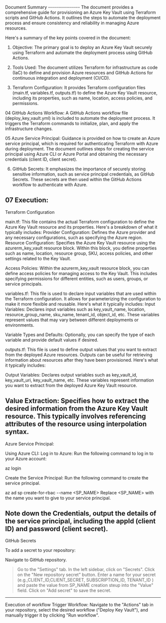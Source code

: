 Document Summary ----------------
The document provides a comprehensive guide for provisioning an Azure Key Vault using Terraform scripts and GitHub Actions. It outlines the steps to automate the deployment process and ensure consistency and reliability in managing Azure resources.

Here's a summary of the key points covered in the document:

01. Objective: The primary goal is to deploy an Azure Key Vault securely using Terraform and automate the deployment process using GitHub Actions.

02. Tools Used: The document utilizes Terraform for infrastructure as code (IaC) to define and provision Azure resources and GitHub Actions for continuous integration and deployment (CI/CD).

03. Terraform Configuration: It provides Terraform configuration files (main.tf, variables.tf, outputs.tf) to define the Azure Key Vault resource, including its properties, such as name, location, access policies, and permissions.

04 GitHub Actions Workflow: A GitHub Actions workflow file (deploy_key_vault.yml) is included to automate the deployment process. It triggers the Terraform commands to initialize, plan, and apply the infrastructure changes.

05 Azure Service Principal: Guidance is provided on how to create an Azure service principal, which is required for authenticating Terraform with Azure during deployment. The document outlines steps for creating the service principal using Azure CLI or Azure Portal and obtaining the necessary credentials (client ID, client secret).

06. GitHub Secrets: It emphasizes the importance of securely storing sensitive information, such as service principal credentials, as GitHub Secrets. These secrets are then used within the GitHub Actions workflow to authenticate with Azure.

07 Execution: 
--------------------


Terraform Configuration

main.tf:
This file contains the actual Terraform configuration to define the Azure Key Vault resource and its properties. Here's a breakdown of what it typically includes:
Provider Configuration: Defines the Azure provider and any necessary configurations, such as specifying the Azure region.
Resource Configuration: Specifies the Azure Key Vault resource using the azurerm_key_vault resource block. Within this block, you define properties such as name, location, resource group, SKU, access policies, and other settings related to the Key Vault.

Access Policies: Within the azurerm_key_vault resource block, you can define access policies for managing access to the Key Vault. This includes specifying permissions for different entities, such as users, groups, or service principals.

variables.tf:
This file is used to declare input variables that are used within the Terraform configuration. It allows for parameterizing the configuration to make it more flexible and reusable. Here's what it typically includes:
Input Variables: Declares input variables such as key_vault_name, location, resource_group_name, sku_name, tenant_id, object_id, etc. These variables represent values that may vary between different deployments or environments.

Variable Types and Defaults: Optionally, you can specify the type of each variable and provide default values if desired.

outputs.tf:
This file is used to define output values that you want to extract from the deployed Azure resources. Outputs can be useful for retrieving information about resources after they have been provisioned. Here's what it typically includes:

Output Variables: Declares output variables such as key_vault_id, key_vault_uri, key_vault_name, etc. These variables represent information you want to extract from the deployed Azure Key Vault resource.

Value Extraction: Specifies how to extract the desired information from the Azure Key Vault resource. This typically involves referencing attributes of the resource using interpolation syntax.
---------------------------------------------------------------------

Azure Service Principal:

Using Azure CLI:
Log in to Azure: Run the following command to log in to your Azure account:

az login

Create the Service Principal: Run the following command to create the service principal.

az ad sp create-for-rbac --name <SP_NAME>
Replace <SP_NAME> with the name you want to give to your service principal.

Note down the Credentials, output the details of the service principal, including the appId (client ID) and password (client secret).
-----------------------------------------------------------------------

GitHub Secrets

To add a secret to your repository:

Navigate to GitHub repository.
>Go to the "Settings" tab.
>In the left sidebar, click on "Secrets".
>Click on the "New repository secret" button.
>Enter a name for your secret (e.g.,CLIENT_ID,CLIENT_SECRET, SUBSCRIPTION_ID, TENANT_ID ) and paste the value from SP_NAME creation steup into the "Value" field.
>Click on "Add secret" to save the secret.


--------------------------------------------------------------------------
Execution of workflow
Trigger Workflow: Navigate to the "Actions" tab in your repository, select the desired workflow ("Deploy Key Vault"), and manually trigger it by clicking "Run workflow".

